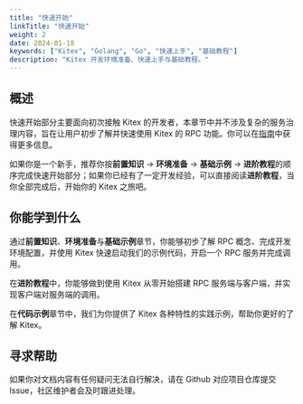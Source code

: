 ```yaml
---
title: "快速开始"
linkTitle: "快速开始"
weight: 2
date: 2024-01-18
keywords: ["Kitex", "Golang", "Go", "快速上手", "基础教程"]
description: "Kitex 开发环境准备、快速上手与基础教程。"
---
```


## 概述

快速开始部分主要面向初次接触 Kitex 的开发者，本章节中并不涉及复杂的服务治理内容，旨在让用户初步了解并快速使用 Kitex 的 RPC 功能。你可以在[指南](/zh/docs/kitex/tutorials/)中获得更多信息。

如果你是一个新手，推荐你按**前置知识** -> **环境准备** -> **基础示例** -> **进阶教程**的顺序完成快速开始部分；如果你已经有了一定开发经验，可以直接阅读**进阶教程**，当你全部完成后，开始你的 Kitex 之旅吧。

## 你能学到什么

通过**前置知识**、**环境准备**与**基础示例**章节，你能够初步了解 RPC 概念、完成开发环境配置，并使用 Kitex 快速启动我们的示例代码，开启一个 RPC 服务并完成调用。

在**进阶教程**中，你能够做到使用 Kitex 从零开始搭建 RPC 服务端与客户端，并实现客户端对服务端的调用。

在**代码示例**章节中，我们为你提供了 Kitex 各种特性的实践示例，帮助你更好的了解 Kitex。

## 寻求帮助

如果你对文档内容有任何疑问无法自行解决，请在 Github 对应项目仓库提交 Issue，社区维护者会及时跟进处理。
